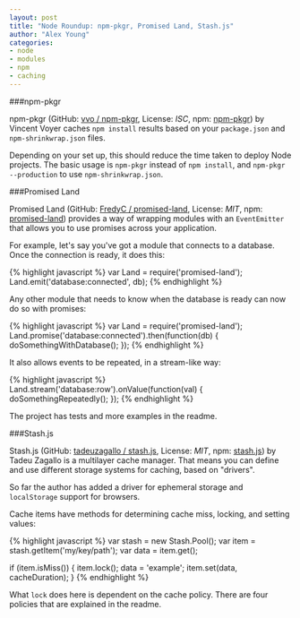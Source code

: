 ```yaml
---
layout: post
title: "Node Roundup: npm-pkgr, Promised Land, Stash.js"
author: "Alex Young"
categories:
- node
- modules
- npm
- caching
---
```


###npm-pkgr

npm-pkgr (GitHub: [vvo / npm-pkgr](https://github.com/vvo/npm-pkgr), License: _ISC_, npm: [npm-pkgr](https://www.npmjs.org/package/npm-pkgr)) by Vincent Voyer caches `npm install` results based on your `package.json` and `npm-shrinkwrap.json` files.

Depending on your set up, this should reduce the time taken to deploy Node projects.  The basic usage is `npm-pkgr` instead of `npm install`, and `npm-pkgr --production` to use `npm-shrinkwrap.json`.

###Promised Land

Promised Land (GitHub: [FredyC / promised-land](https://github.com/FredyC/promised-land/), License: _MIT_, npm: [promised-land](https://www.npmjs.org/package/promised-land)) provides a way of wrapping modules with an `EventEmitter` that allows you to use promises across your application.

For example, let's say you've got a module that connects to a database.  Once the connection is ready, it does this:

{% highlight javascript %}
var Land = require('promised-land');
Land.emit('database:connected', db);
{% endhighlight %}

Any other module that needs to know when the database is ready can now do so with promises:

{% highlight javascript %}
var Land = require('promised-land');
Land.promise('database:connected').then(function(db) {
  doSomethingWithDatabase();
});
{% endhighlight %}

It also allows events to be repeated, in a stream-like way:

{% highlight javascript %}
Land.stream('database:row').onValue(function(val) {
  doSomethingRepeatedly();
});
{% endhighlight %}

The project has tests and more examples in the readme.

###Stash.js

Stash.js (GitHub: [tadeuzagallo / stash.js](https://github.com/tadeuzagallo/stash.js), License: _MIT_, npm: [stash.js](https://www.npmjs.org/package/stash.js)) by Tadeu Zagallo is a multilayer cache manager.  That means you can define and use different storage systems for caching, based on "drivers".

So far the author has added a driver for ephemeral storage and `localStorage` support for browsers.

Cache items have methods for determining cache miss, locking, and setting values:

{% highlight javascript %}
var stash = new Stash.Pool();
var item = stash.getItem('my/key/path');
var data = item.get();

if (item.isMiss()) {
  item.lock();
  data = 'example';
  item.set(data, cacheDuration);
}
{% endhighlight %}

What `lock` does here is dependent on the cache policy.  There are four policies that are explained in the readme.
